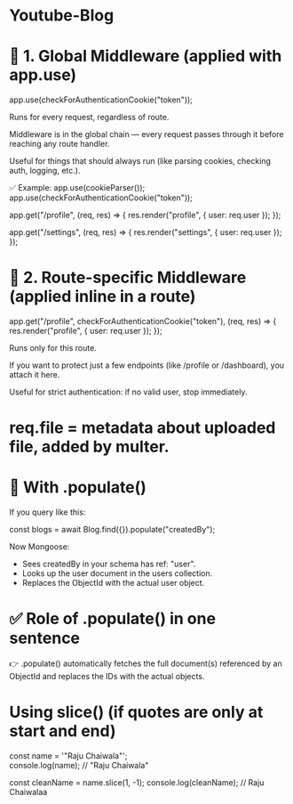 # Youtube-Blog

# 📌 1. Global Middleware (applied with app.use)
app.use(checkForAuthenticationCookie("token"));

Runs for every request, regardless of route.

Middleware is in the global chain — every request passes through it before reaching any route handler.

Useful for things that should always run (like parsing cookies, checking auth, logging, etc.).

✅ Example:
app.use(cookieParser());
app.use(checkForAuthenticationCookie("token"));

app.get("/profile", (req, res) => {
  res.render("profile", { user: req.user });
});

app.get("/settings", (req, res) => {
  res.render("settings", { user: req.user });
});

# 📌 2. Route-specific Middleware (applied inline in a route)
app.get("/profile", checkForAuthenticationCookie("token"), (req, res) => {
  res.render("profile", { user: req.user });
});


Runs only for this route.

If you want to protect just a few endpoints (like /profile or /dashboard), you attach it here.

Useful for strict authentication: if no valid user, stop immediately.


# req.file = metadata about uploaded file, added by multer.

# 🔑 With .populate()

If you query like this:

const blogs = await Blog.find({}).populate("createdBy");


Now Mongoose:

- Sees createdBy in your schema has ref: "user".
- Looks up the user document in the users collection.
- Replaces the ObjectId with the actual user object.

# ✅ Role of .populate() in one sentence
👉 .populate() automatically fetches the full document(s) referenced by an ObjectId and replaces the IDs with the actual objects.

# Using slice() (if quotes are only at start and end)
const name = '"Raju Chaiwala"';  
console.log(name); // "Raju Chaiwala"

const cleanName = name.slice(1, -1);
console.log(cleanName); // Raju Chaiwalaa


